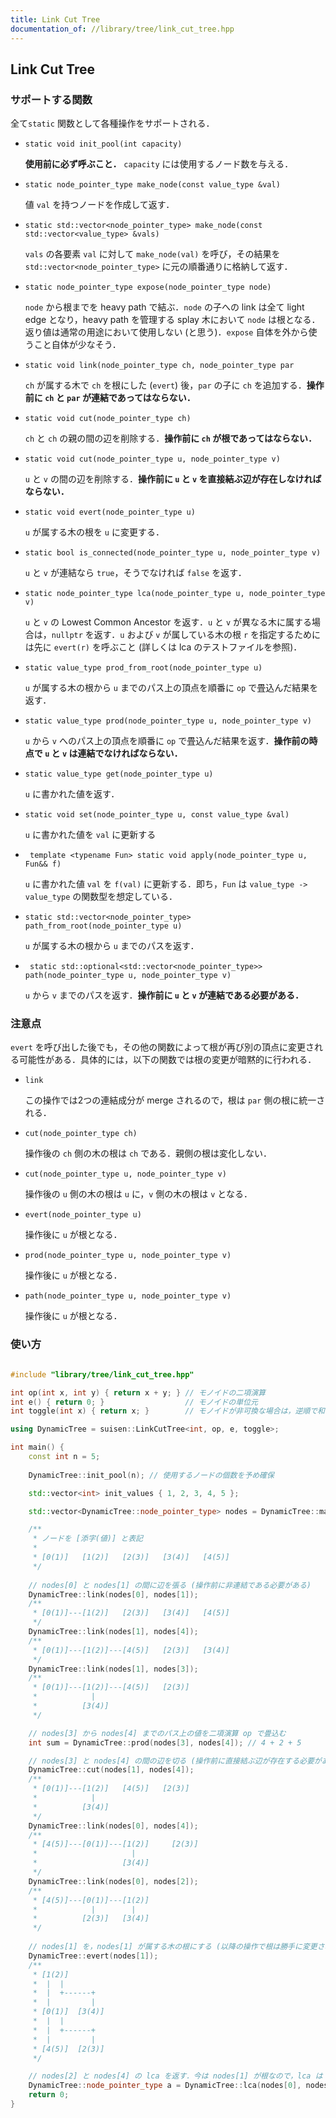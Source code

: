 ```yaml
---
title: Link Cut Tree
documentation_of: //library/tree/link_cut_tree.hpp
---
```

## Link Cut Tree

### サポートする関数

全て`static` 関数として各種操作をサポートされる．

- `static void init_pool(int capacity)`
  
  __使用前に必ず呼ぶこと．__ `capacity` には使用するノード数を与える．
- `static node_pointer_type make_node(const value_type &val)`
  
  値 `val` を持つノードを作成して返す．
- `static std::vector<node_pointer_type> make_node(const std::vector<value_type> &vals)`
  
  `vals` の各要素 `val` に対して `make_node(val)` を呼び，その結果を `std::vector<node_pointer_type>` に元の順番通りに格納して返す．
- `static node_pointer_type expose(node_pointer_type node)`
  
  `node` から根までを heavy path で結ぶ．`node` の子への link は全て light edge となり，heavy path を管理する splay 木において `node` は根となる．返り値は通常の用途において使用しない (と思う)．`expose` 自体を外から使うこと自体が少なそう．
- `static void link(node_pointer_type ch, node_pointer_type par`
  
  `ch` が属する木で `ch` を根にした (`evert`) 後，`par` の子に `ch` を追加する．__操作前に `ch` と `par` が連結であってはならない．__
- `static void cut(node_pointer_type ch)`
  
  `ch` と `ch` の親の間の辺を削除する．__操作前に `ch` が根であってはならない．__
- `static void cut(node_pointer_type u, node_pointer_type v)`
  
  `u` と `v` の間の辺を削除する．__操作前に `u` と `v` を直接結ぶ辺が存在しなければならない．__
- `static void evert(node_pointer_type u)`
  
  `u` が属する木の根を `u` に変更する．

- `static bool is_connected(node_pointer_type u, node_pointer_type v)`

  `u` と `v` が連結なら `true`，そうでなければ `false` を返す．
- `static node_pointer_type lca(node_pointer_type u, node_pointer_type v)`

  `u` と `v` の Lowest Common Ancestor を返す．`u` と `v` が異なる木に属する場合は，`nullptr` を返す．`u` および `v` が属している木の根 `r` を指定するためには先に `evert(r)` を呼ぶこと (詳しくは lca のテストファイルを参照)．
- `static value_type prod_from_root(node_pointer_type u)`
  
  `u` が属する木の根から `u` までのパス上の頂点を順番に `op` で畳込んだ結果を返す．
- `static value_type prod(node_pointer_type u, node_pointer_type v)`
  
  `u` から `v` へのパス上の頂点を順番に `op` で畳込んだ結果を返す．__操作前の時点で `u` と `v` は連結でなければならない．__
- `static value_type get(node_pointer_type u)`
  
  `u` に書かれた値を返す．
- `static void set(node_pointer_type u, const value_type &val)`
  
  `u` に書かれた値を `val` に更新する
- ` template <typename Fun> static void apply(node_pointer_type u, Fun&& f)`
  
  `u` に書かれた値 `val` を `f(val)` に更新する．即ち，`Fun` は `value_type -> value_type` の関数型を想定している．
- `static std::vector<node_pointer_type> path_from_root(node_pointer_type u)`
  
  `u` が属する木の根から `u` までのパスを返す．
- ` static std::optional<std::vector<node_pointer_type>> path(node_pointer_type u, node_pointer_type v)`
  
  `u` から `v` までのパスを返す．__操作前に `u` と `v` が連結である必要がある．__

### 注意点

`evert` を呼び出した後でも，その他の関数によって根が再び別の頂点に変更される可能性がある．具体的には，以下の関数では根の変更が暗黙的に行われる．

- `link`
  
  この操作では2つの連結成分が merge されるので，根は `par` 側の根に統一される．
- `cut(node_pointer_type ch)`

  操作後の `ch` 側の木の根は `ch` である．親側の根は変化しない．
- `cut(node_pointer_type u, node_pointer_type v)`
  
  操作後の `u` 側の木の根は `u` に，`v` 側の木の根は `v` となる．
- `evert(node_pointer_type u)`
  
  操作後に `u` が根となる．
- `prod(node_pointer_type u, node_pointer_type v)`
  
  操作後に `u` が根となる．
- `path(node_pointer_type u, node_pointer_type v)`

  操作後に `u` が根となる．

### 使い方

```cpp

#include "library/tree/link_cut_tree.hpp"

int op(int x, int y) { return x + y; } // モノイドの二項演算
int e() { return 0; }                  // モノイドの単位元
int toggle(int x) { return x; }        // モノイドが非可換な場合は，逆順で和を取ったものを同時に計算してここで swap する

using DynamicTree = suisen::LinkCutTree<int, op, e, toggle>;

int main() {
    const int n = 5;
    
    DynamicTree::init_pool(n); // 使用するノードの個数を予め確保

    std::vector<int> init_values { 1, 2, 3, 4, 5 };

    std::vector<DynamicTree::node_pointer_type> nodes = DynamicTree::make_nodes(init_values);

    /**
     * ノードを [添字(値)] と表記
     * 
     * [0(1)]   [1(2)]   [2(3)]   [3(4)]   [4(5)]
     */
    
    // nodes[0] と nodes[1] の間に辺を張る (操作前に非連結である必要がある)
    DynamicTree::link(nodes[0], nodes[1]);
    /**
     * [0(1)]---[1(2)]   [2(3)]   [3(4)]   [4(5)]
     */
    DynamicTree::link(nodes[1], nodes[4]);
    /**
     * [0(1)]---[1(2)]---[4(5)]   [2(3)]   [3(4)]
     */
    DynamicTree::link(nodes[1], nodes[3]);
    /**
     * [0(1)]---[1(2)]---[4(5)]   [2(3)]
     *            |
     *          [3(4)]
     */

    // nodes[3] から nodes[4] までのパス上の値を二項演算 op で畳込む
    int sum = DynamicTree::prod(nodes[3], nodes[4]); // 4 + 2 + 5

    // nodes[3] と nodes[4] の間の辺を切る (操作前に直接結ぶ辺が存在する必要がある)
    DynamicTree::cut(nodes[1], nodes[4]);
    /**
     * [0(1)]---[1(2)]   [4(5)]   [2(3)]
     *            |
     *          [3(4)]
     */
    DynamicTree::link(nodes[0], nodes[4]);
    /**
     * [4(5)]---[0(1)]---[1(2)]     [2(3)]
     *                     |
     *                   [3(4)]
     */
    DynamicTree::link(nodes[0], nodes[2]);
    /**
     * [4(5)]---[0(1)]---[1(2)]
     *            |        |
     *          [2(3)]   [3(4)]
     */
    
    // nodes[1] を，nodes[1] が属する木の根にする (以降の操作で根は勝手に変更される可能性があるので，毎回evertを呼ぶ)
    DynamicTree::evert(nodes[1]);
    /**
     * [1(2)]
     *  |  |
     *  |  +------+
     *  |         |
     * [0(1)]  [3(4)]
     *  |  |
     *  |  +------+
     *  |         |
     * [4(5)]  [2(3)]
     */

    // nodes[2] と nodes[4] の lca を返す．今は nodes[1] が根なので，lca は nodes[0];
    DynamicTree::node_pointer_type a = DynamicTree::lca(nodes[0], nodes[3]);
    return 0;
}
```
